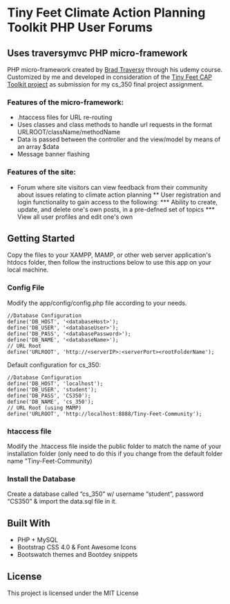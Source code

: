 # Tiny Feet Climate Action Planning Toolkit PHP User Forums

## Uses traversymvc PHP micro-framework

PHP micro-framework created by [Brad Traversy](https://github.com/bradtraversy) through his udemy course.  Customized by me and developed in consideration of the [Tiny Feet CAP Toolkit project](https://www.tinyfeet.app) as submission for my cs_350 final project assignment.


### Features of the micro-framework:

* .htaccess files for URL re-routing
* Uses classes and class methods to handle url requests in the format URLROOT/className/methodName
* Data is passed between the controller and the view/model by means of an array $data
* Message banner flashing 

### Features of the site:

* Forum where site visitors can view feedback from their community about issues relating to climate action planning
** User registration and login functionality to gain access to the following:
*** Ability to create, update, and delete one's own posts, in a pre-defned set of topics 
*** View all user profiles and edit one's own

## Getting Started

Copy the files to your XAMPP, MAMP, or other web server application's htdocs folder, then follow the instructions below to use this app on your local machine.

### Config File

Modify the app/config/config.php file according to your needs.

```
//Database Configuration
define('DB_HOST', '<databaseHost>');
define('DB_USER', '<databaseUser>');
define('DB_PASS', '<databasePassword>');
define('DB_NAME', '<databaseName>');
// URL Root
define('URLROOT', 'http://<serverIP>:<serverPort><rootFolderName');
```

Default configuration for cs_350:

```
//Database Configuration
define('DB_HOST', 'localhost');
define('DB_USER', 'student');
define('DB_PASS', 'CS350');
define('DB_NAME', 'cs_350');
// URL Root (using MAMP)
define('URLROOT', 'http://localhost:8888/Tiny-Feet-Community');
```

### htaccess file

Modify the .htaccess file inside the public folder to match the name of your installation folder
(only need to do this if you change from the default folder name "Tiny-Feet-Community)

### Install the Database

Create a database called “cs_350” w/ username “student”, password “CS350” & import the data.sql file in it.

## Built With

* PHP + MySQL
* Bootstrap CSS 4.0 & Font Awesome Icons
* Bootswatch themes and Bootdey snippets

## License

This project is licensed under the MIT License